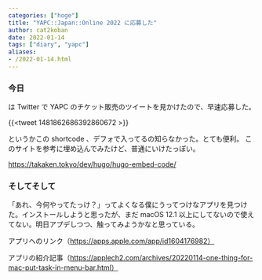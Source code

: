 ```yaml
---
categories: ["hoge"]
title: "YAPC::Japan::Online 2022 に応募した"
author: cat2koban
date: 2022-01-14
tags: ["diary", "yapc"]
aliases:
- /2022-01-14.html
---
```


### 今日

は Twitter で YAPC のチケット販売のツイートを見かけたので、早速応募した。

{{<tweet 1481862686392860672 >}}

というかこの shortcode 、デフォで入ってるの知らなかった。とても便利。
このサイトを参考に埋め込んでみたけど、普通にいけたっぽい。

https://takaken.tokyo/dev/hugo/hugo-embed-code/

### そしてそして

「あれ、今何やってたっけ？」ってよくなる僕にうってつけなアプリを見つけた。インストールしようと思ったが、まだ macOS 12.1 以上にしてないので使えてない。明日アプデしつつ、触ってみようかなと思っている。

アプリへのリンク（https://apps.apple.com/app/id1604176982）

アプリの紹介記事（https://applech2.com/archives/20220114-one-thing-for-mac-put-task-in-menu-bar.html）
